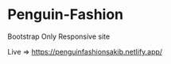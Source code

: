 # Penguin-Fashion

Bootstrap Only Responsive site

Live => https://penguinfashionsakib.netlify.app/

